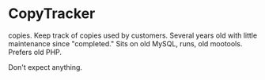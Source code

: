 # CopyTracker
copies.
Keep track of copies used by customers. Several years old with little maintenance since "completed." Sits on old MySQL, runs, old mootools. Prefers old PHP.

Don't expect anything.
